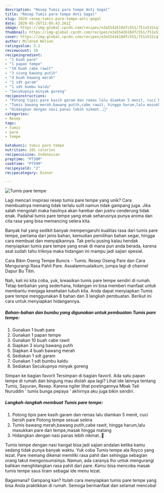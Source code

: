 ```yaml
---
description: "Resep Tumis pare tempe Anti Gagal"
title: "Resep Tumis pare tempe Anti Gagal"
slug: 2028-resep-tumis-pare-tempe-anti-gagal
date: 2020-05-26T12:05:43.261Z
image: https://img-global.cpcdn.com/recipes/e3a5542618dfc551/751x532cq70/tumis-pare-tempe-foto-resep-utama.jpg
thumbnail: https://img-global.cpcdn.com/recipes/e3a5542618dfc551/751x532cq70/tumis-pare-tempe-foto-resep-utama.jpg
cover: https://img-global.cpcdn.com/recipes/e3a5542618dfc551/751x532cq70/tumis-pare-tempe-foto-resep-utama.jpg
author: Mildred Nelson
ratingvalue: 3.1
reviewcount: 10
recipeingredient:
- "1 buah pare"
- "1 papan tempe"
- "10 buah cabe rawit"
- "3 siung bawang putih"
- "4 buah bawang merah"
- "1 sdt garam"
- "1 sdt bumbu kaldu"
- "Secukupnya minyak goreng"
recipeinstructions:
- "Potong tipis pare kasih garam dan remas lalu diamkan 5 menit, cuci bersih pare Potong tempe sesuai selera"
- "Tumis bawang merah,bawang putih,cabe rawit, hingga harum,lalu masukkan pare dan tempe,masak hingga matang"
- "Hidangkan dengan nasi panas lebih nikmat..🤤"
categories:
- Resep
tags:
- tumis
- pare
- tempe

katakunci: tumis pare tempe 
nutrition: 101 calories
recipecuisine: Indonesian
preptime: "PT30M"
cooktime: "PT59M"
recipeyield: "2"
recipecategory: Dinner

---
```



![Tumis pare tempe](https://img-global.cpcdn.com/recipes/e3a5542618dfc551/751x532cq70/tumis-pare-tempe-foto-resep-utama.jpg)

Lagi mencari inspirasi resep tumis pare tempe yang unik? Cara membuatnya memang tidak terlalu sulit namun tidak gampang juga. Jika salah mengolah maka hasilnya akan hambar dan justru cenderung tidak enak. Padahal tumis pare tempe yang enak seharusnya punya aroma dan cita rasa yang bisa memancing selera kita.

Banyak hal yang sedikit banyak mempengaruhi kualitas rasa dari tumis pare tempe, pertama dari jenis bahan, kemudian pemilihan bahan segar, hingga cara membuat dan menyajikannya. Tak perlu pusing kalau hendak menyiapkan tumis pare tempe yang enak di mana pun anda berada, karena asal sudah tahu triknya maka hidangan ini mampu jadi sajian spesial.

Cara Bikin Oseng Tempe Buncis - Tumis. Resep Oseng Pare dan Cara Mengurangi Rasa Pahit Pare. Assalammualaikum, jumpa lagi di channel Dapur Bu Titin.


Nah, kali ini kita coba, yuk, kreasikan tumis pare tempe sendiri di rumah. Tetap berbahan yang sederhana, hidangan ini bisa memberi manfaat untuk membantu menjaga kesehatan tubuh kita. Anda dapat menyiapkan Tumis pare tempe menggunakan 8 bahan dan 3 langkah pembuatan. Berikut ini cara untuk menyiapkan hidangannya.

<!--inarticleads1-->

##### Bahan-bahan dan bumbu yang digunakan untuk pembuatan Tumis pare tempe:

1. Gunakan 1 buah pare
1. Gunakan 1 papan tempe
1. Gunakan 10 buah cabe rawit
1. Siapkan 3 siung bawang putih
1. Siapkan 4 buah bawang merah
1. Sediakan 1 sdt garam
1. Gunakan 1 sdt bumbu kaldu
1. Sediakan Secukupnya minyak goreng


Simpan ke bagian favorit Tersimpan di bagian favorit. Ada satu papan tempe di rumah dan bingung mau diolah apa lagi? Lihat ide lainnya tentang Tumis, Sayuran, Resep. Karena ngiler lihat postingannya Mbak Tati Nuruddin &#39; tumis bunga pepaya &#39; akhirnya aku juga bikin sendiri. 

<!--inarticleads2-->

##### Langkah-langkah membuat Tumis pare tempe:

1. Potong tipis pare kasih garam dan remas lalu diamkan 5 menit, cuci bersih pare Potong tempe sesuai selera
1. Tumis bawang merah,bawang putih,cabe rawit, hingga harum,lalu masukkan pare dan tempe,masak hingga matang
1. Hidangkan dengan nasi panas lebih nikmat..🤤


Tumis tempe dengan nasi hangat bisa jadi sajian andalan ketika kamu sedang tidak punya banyak waktu. Yuk coba Tumis tempe ala Royco yang lezat. Pare memang dikenal memiliki rasa pahit dan sehingga sebagian orang takut mengonsumsinya. Namun, ada caranya lho untuk mengurangi bahkan menghilangkan rasa pahit dari pare. Kamu bisa mencoba masak tumis tempe saus tiram sebagai ide menu lezat. 

Bagaimana? Gampang kan? Itulah cara menyiapkan tumis pare tempe yang bisa Anda praktikkan di rumah. Semoga bermanfaat dan selamat mencoba!
